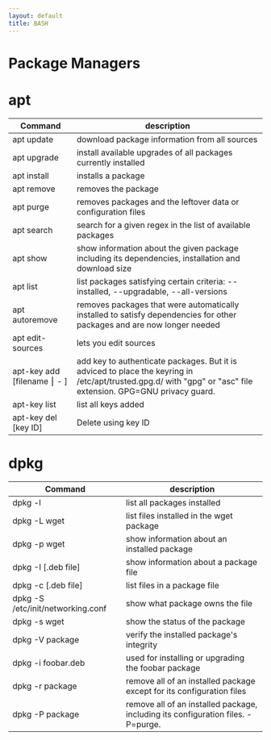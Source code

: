```yaml
---
layout: default
title: BASH
---
```

# Package Managers

# apt

| Command                     | description                                                                                                                                                    |
| --------------------------- | -------------------------------------------------------------------------------------------------------------------------------------------------------------- |
| apt update                  | download package information from all sources                                                                                                                  |
| apt upgrade                 | install available upgrades of all packages currently installed                                                                                                 |
| apt install                 | installs a package                                                                                                                                             |
| apt remove                  | removes the package                                                                                                                                            |
| apt purge                   | removes packages and the leftover data or configuration files                                                                                                  |
| apt search                  | search for a given regex in the list of available packages                                                                                                     |
| apt show                    | show information about the given package including its dependencies, installation and download size                                                            |
| apt list                    | list packages satisfying certain criteria: \--installed, \--upgradable, \--all-versions                                                                        |
| apt autoremove              | removes packages that were automatically installed to satisfy dependencies for other packages and are now longer needed                                        |
| apt edit-sources            | lets you edit sources                                                                                                                                          |
| apt-key add [filename ⎮ - ] | add key to authenticate packages. But it is adviced to place the keyring in /etc/apt/trusted.gpg.d/ with "gpg" or "asc" file extension. GPG=GNU privacy guard. |
| apt-key list   | list all keys added |
| apt-key del [key ID] | Delete using key ID |

# dpkg

| Command                           | description                                                                      |
| --------------------------------- | -------------------------------------------------------------------------------- |
| dpkg -l                           | list all packages installed                                                      |
| dpkg -L wget                      | list files installed in the wget package                                         |
| dpkg -p wget                      | show information about an installed package                                      |
| dpkg -I [.deb file]               | show information about a package file                                            |
| dpkg -c [.deb file]               | list files in a package file                                                     |
| dpkg -S /etc/init/networking.conf | show what package owns the file                                                  |
| dpkg -s wget                      | show the status of the package                                                   |
| dpkg -V package                   | verify the installed package's integrity                                         |
| dpkg -i foobar.deb                | used for installing or upgrading the foobar package                              |
| dpkg -r package                   | remove all of an installed package except for its configuration files            |
| dpkg -P package                   | remove all of an installed package, including its configuration files. -P=purge. |
